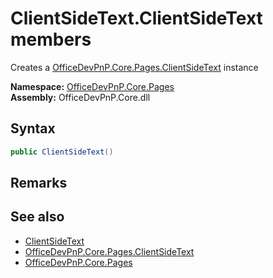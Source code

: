 # ClientSideText.ClientSideText members 
Creates a  [OfficeDevPnP.Core.Pages.ClientSideText](OfficeDevPnP.Core.Pages.ClientSideText.md)  instance  

**Namespace:** [OfficeDevPnP.Core.Pages](OfficeDevPnP.Core.Pages.md)  
**Assembly:** OfficeDevPnP.Core.dll  
## Syntax
```C#
public ClientSideText()
```
## Remarks
  
## See also
- [ClientSideText](OfficeDevPnP.Core.Pages.ClientSideText.md)
- [OfficeDevPnP.Core.Pages.ClientSideText](OfficeDevPnP.Core.Pages.ClientSideText.md)
- [OfficeDevPnP.Core.Pages](OfficeDevPnP.Core.Pages.md)
